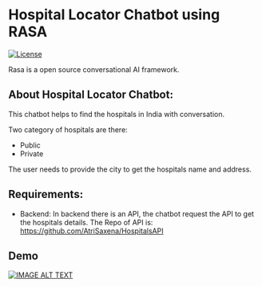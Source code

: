 # Hospital Locator Chatbot using RASA 

[![License](https://img.shields.io/badge/License-Apache%202.0-green.svg)](https://opensource.org/licenses/Apache-2.0)

Rasa is a open source conversational AI framework. 

## About Hospital Locator Chatbot: 

This chatbot helps to find the hospitals in India with conversation. 

Two category of hospitals are there: 
- Public
- Private

The user needs to provide the city to get the hospitals name and address. 

## Requirements: 

- Backend: 
    In backend there is an API, the chatbot request the API to get the hospitals details. The Repo of API is: https://github.com/AtriSaxena/HospitalsAPI

## Demo


[![IMAGE ALT TEXT](http://img.youtube.com/vi/NaAf8gZYKF4/0.jpg)](http://www.youtube.com/watch?v=NaAf8gZYKF4 "Hospital Locator bot demo")
